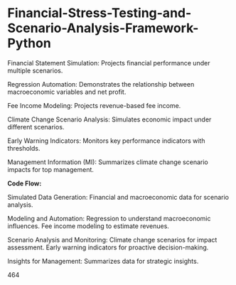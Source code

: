 # Financial-Stress-Testing-and-Scenario-Analysis-Framework-Python


Financial Statement Simulation: Projects financial performance under multiple scenarios.

Regression Automation: Demonstrates the relationship between macroeconomic variables and net profit.

Fee Income Modeling: Projects revenue-based fee income.

Climate Change Scenario Analysis: Simulates economic impact under different scenarios.

Early Warning Indicators: Monitors key performance indicators with thresholds.

Management Information (MI): Summarizes climate change scenario impacts for top management.




**Code Flow:**

Simulated Data Generation: Financial and macroeconomic data for scenario analysis.

Modeling and Automation: Regression to understand macroeconomic influences. Fee income modeling to estimate revenues.

Scenario Analysis and Monitoring: Climate change scenarios for impact assessment. Early warning indicators for proactive decision-making.

Insights for Management: Summarizes data for strategic insights.

464
